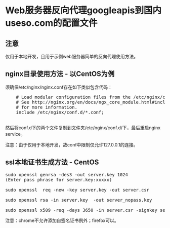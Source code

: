 Web服务器反向代理googleapis到国内useso.com的配置文件
======

## 注意

仅用于本地开发，且用于示例web服务器简单的反向代理使用方法。

## nginx目录使用方法 - 以CentOS为例

须确保/etc/nginx/nginx.conf存在如下类似包含代码：

<pre>
    # Load modular configuration files from the /etc/nginx/conf.d directory.
    # See http://nginx.org/en/docs/ngx_core_module.html#include
    # for more information.
    include /etc/nginx/conf.d/*.conf;
    
</pre>

然后将conf.d下的两个文件复制到文件夹/etc/nginx/conf.d/下，最后重启nginx service。

注意：由于仅用于本地开发，故conf中限制仅允许127.0.0.1的连接。

## ssl本地证书生成方法 - CentOS

<pre>
sudo openssl genrsa -des3 -out server.key 1024
(Enter pass phrase for server.key:xxxxx)

sudo openssl  req -new -key server.key -out server.csr

sudo openssl rsa -in server.key  -out server_nopass.key

sudo openssl x509 -req -days 3650 -in server.csr -signkey server_nopass.key -out server_nopass.crt
</pre>

注意：chrome不允许添加自签名证书例外；firefox可以。

